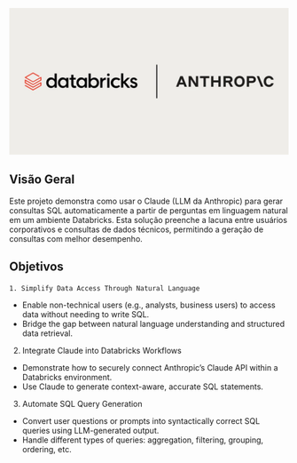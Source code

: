 ![alt text](claude.jpg)

## Visão Geral
Este projeto demonstra como usar o Claude (LLM da Anthropic) para gerar consultas SQL automaticamente a partir de perguntas em linguagem natural em um ambiente Databricks. Esta solução preenche a lacuna entre usuários corporativos e consultas de dados técnicos, permitindo a geração de consultas com melhor desempenho.
## Objetivos
`1. Simplify Data Access Through Natural Language`
 - Enable non-technical users (e.g., analysts, business users) to access data without needing to write SQL.
 - Bridge the gap between natural language understanding and structured data retrieval.

2. Integrate Claude into Databricks Workflows
 - Demonstrate how to securely connect Anthropic’s Claude API within a Databricks environment.
 - Use Claude to generate context-aware, accurate SQL statements.

3. Automate SQL Query Generation
 - Convert user questions or prompts into syntactically correct SQL queries using LLM-generated output.
 - Handle different types of queries: aggregation, filtering, grouping, ordering, etc.
